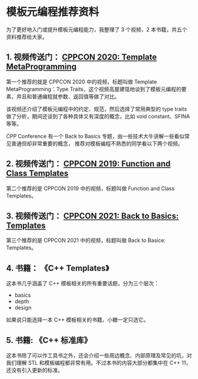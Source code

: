 # 模板元编程推荐资料

为了更好地入门或提升模板元编程能力，我整理了 3 个视频，2 本书籍，共五个资料推荐给大家。

## 1. **视频传送门：** [CPPCON 2020: Template MetaProgramming](https://www.youtube.com/watch?v=tiAVWcjIF6o)

第一个推荐的就是 CPPCON 2020 中的视频，标题叫做 Template MetaProgramming：Type Traits，这个视频高屋建瓴地谈到了模板元编程的要素，并且和普通编程就参数、返回值等做了对比。

该视频还介绍了模板元编程中的约定、规范，然后选择了常用典型的 type traits 做了分析，期间还谈到了各种具体又有深度的概念，比如 void constant、SFINA 等等。

CPP Conference 有一个 Back to Basics 专题，由一些技术大牛讲解一些看似常见普通但却非常重要的概念，
推荐对模板编程不熟悉的同学看以下两个视频。

## 2. **视频传送门：** [CPPCON 2019: Function and Class Templates](https://www.youtube.com/watch?v=LMP_sxOaz6g)

第二个推荐的是 CPPCON 2019 中的视频，标题叫做 Function and Class Templates。

## 3. **视频传送门：** [CPPCON 2021: Back to Basics: Templates](https://www.youtube.com/watch?v=XN319NYEOcE)

第三个推荐的是 CPPCON 2021 中的视频，标题叫做 Back to Basice: Templates。

## 4. **书籍：** 《C++ Templates》

这本书几乎涵盖了 C++ 模板相关的所有重要话题，分为三个层次：

- basics
- depth
- design

如果说只能选择一本 C++ 模板相关的书籍，小糖一定只选它。

## 5. **书籍:** 《C++ 标准库》

这本书除了可以作工具书之外，还会介绍一些周边概念、内部原理及常见的坑，对我们理解 STL 和模板编程都非常有用。不过本书的内容大部分都集中在 C++ 11，还没有引入更新的标准。
